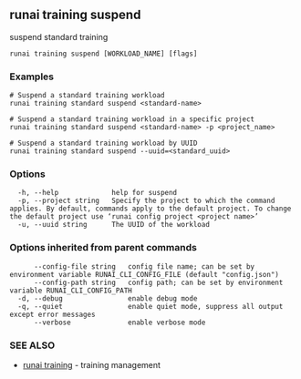 ## runai training suspend

suspend standard training

```
runai training suspend [WORKLOAD_NAME] [flags]
```

### Examples

```
# Suspend a standard training workload
runai training standard suspend <standard-name>

# Suspend a standard training workload in a specific project
runai training standard suspend <standard-name> -p <project_name>

# Suspend a standard training workload by UUID
runai training standard suspend --uuid=<standard_uuid>
```

### Options

```
  -h, --help             help for suspend
  -p, --project string   Specify the project to which the command applies. By default, commands apply to the default project. To change the default project use ‘runai config project <project name>’
  -u, --uuid string      The UUID of the workload
```

### Options inherited from parent commands

```
      --config-file string   config file name; can be set by environment variable RUNAI_CLI_CONFIG_FILE (default "config.json")
      --config-path string   config path; can be set by environment variable RUNAI_CLI_CONFIG_PATH
  -d, --debug                enable debug mode
  -q, --quiet                enable quiet mode, suppress all output except error messages
      --verbose              enable verbose mode
```

### SEE ALSO

* [runai training](runai_training.md)	 - training management

